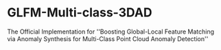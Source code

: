 # GLFM-Multi-class-3DAD
The Official Implementation for ''Boosting Global-Local Feature Matching via Anomaly Synthesis for Multi-Class Point Cloud Anomaly Detection''

